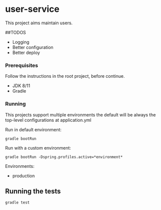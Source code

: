 # user-service

This project aims maintain users.

##TODOS

* Logging
* Better configuration
* Better deploy

### Prerequisites

Follow the instructions in the root project, before continue.

* JDK 8/11
* Gradle


### Running

This projects support multiple environments the default will be always the top-level configurations at application.yml

Run in default environment:

```
gradle bootRun
```

Run with a custom environment:

```
gradle bootRun -Dspring.profiles.active=*environment*
```

Environments:

* production

## Running the tests

```
gradle test
```


